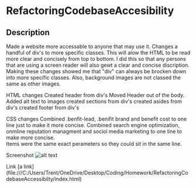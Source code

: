 # RefactoringCodebaseAccesibility

## Description

Made a website more accessable to anyone that may use it. 
Changes a handful of div's to more specific classes. 
This will alow the HTML to be read more clear and concisely from top to bottom. 
I did this so that any persons that are using a screen reader will also gewt a clear and concise discription. 
Making these changes showed me that "div" can always be brocken down into more specific classes. Also, background images are not classed the same as other images.   

HTML changes
Created header from div's
Moved Header out of the body.
Added alt text to images
created sections from div's
created asides from div's
created footer from div's

CSS changes
Combined .benfit-lead, .benifit brand and benefit cost to one line just to make it more concise. 
Combined search engine optimization, onmline reputation managment and sociol media marketing to one line to make more concise.  
Items were the same exact perameters so they could sit in the same line. 

Screenshot
![alt text](file:///C:/Users/Trent/Downloads/_C__Users_Trent_OneDrive_Desktop_Coding_Homework_RefactoringCodebaseAccessibilty_index.html.png)

Link
[a link] (file:///C:/Users/Trent/OneDrive/Desktop/Coding/Homework/RefactoringCodebaseAccessibilty/index.html)
